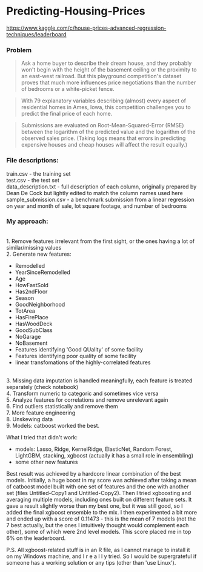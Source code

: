 # Predicting-Housing-Prices
https://www.kaggle.com/c/house-prices-advanced-regression-techniques/leaderboard
<h3>Problem</h3>

>Ask a home buyer to describe their dream house, and they probably won't begin with the height of the basement ceiling or the proximity to an east-west railroad. But this playground competition's dataset proves that much more influences price negotiations than the number of bedrooms or a white-picket fence.

>With 79 explanatory variables describing (almost) every aspect of residential homes in Ames, Iowa, this competition challenges you to predict the final price of each home.

>Submissions are evaluated on Root-Mean-Squared-Error (RMSE) between the logarithm of the predicted value and the logarithm of the observed sales price. (Taking logs means that errors in predicting expensive houses and cheap houses will affect the result equally.)

<h3>File descriptions:</h4>

train.csv - the training set
<br>test.csv - the test set
<br>data_description.txt - full description of each column, originally prepared by Dean De Cock but lightly edited to match the column names used here
<br>sample_submission.csv - a benchmark submission from a linear regression on year and month of sale, lot square footage, and number of bedrooms
<h3>My approach:</h3>

<br>1. Remove features irrelevant from the first sight, or the ones having a lot of similar/missing values
<br>2. Generate new features:
- Remodelled
- YearSinceRemodelled
- Age
- HowFastSold
- Has2ndFloor
- Season
- GoodNeighborhood
- TotArea
- HasFirePlace
- HasWoodDeck
- GoodSubClass
- NoGarage
- NoBasement
- Features identifying 'Good QUality' of some facility
- Features identifying poor quality of some facility
- linear transfomations of the highly-correlated features

<br>3. Missing data imputation is handled meaningfully, each feature is treated separately (check notebook)
<br>4. Transform numeric to categoric and sometimes vice versa
<br>5. Analyze features for correlations and remove unrelevant again
<br>6. Find outliers statistically and remove them
<br>7. More feature engineering
<br>8. Unskewing data
<br>9. Models: catboost worked the best. 

What I tried that didn't work:
- models: Lasso, Ridge, KernelRidge, ElasticNet, Random Forest, LightGBM, stacking, xgboost (actually it has a small role in ensembling)
- some other new features

Best result was achieved by a hardcore linear combination of the best models. Initially, a huge boost in my score was achieved after taking a mean of catboost model built with one set of features and the one with another set (files Untitled-Copy1 and Untitled-Copy2). Then I tried xgboosting and averaging multiple models, including ones built on different feature sets. It gave a result slightly worse than my best one, but it was still good, so I added the final xgboost ensemble to the mix. I then experimented a bit more and ended up with a score of 0.11473 - this is the mean of 7 models (not the 7 best actually, but the ones I intuitively thought would complement each other), some of which were 2nd level models. 
This score placed me in top 6% on the leaderboard.

P.S. All xgboost-related stuff is in an R file, as I cannot manage to install it on my Windows machine, and I r e a l l y tried. So I would be supergrateful if someone has a working solution or any tips (other than 'use Linux').
